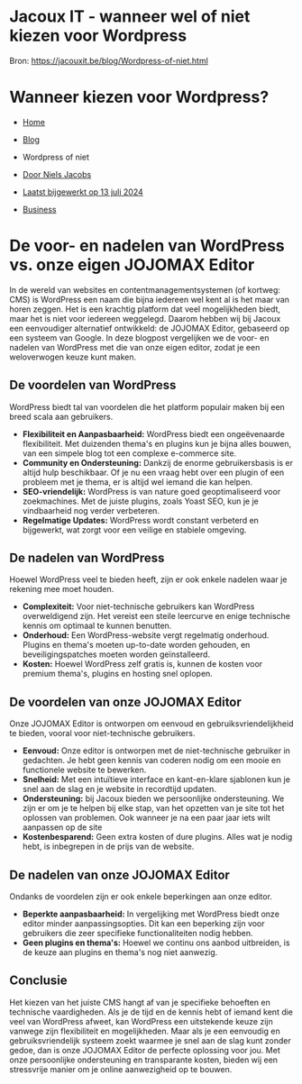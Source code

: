 # Jacoux IT - wanneer wel of niet kiezen voor Wordpress

Bron: https://jacouxit.be/blog/Wordpress-of-niet.html

# Wanneer kiezen voor Wordpress?

* [Home](/index.html)
* [Blog](/diensten/website-ontwikkeling.html)
* Wordpress of niet



* [Door Niels Jacobs](index.html)
* [Laatst bijgewerkt op 13 juli 2024](index.html)
* [Business](index.html)



# De voor- en nadelen van WordPress vs. onze eigen JOJOMAX Editor

In de wereld van websites en contentmanagementsystemen (of kortweg: CMS) is WordPress een naam die bijna iedereen wel kent al is het maar van horen zeggen.
Het is een krachtig platform dat veel mogelijkheden biedt, maar het is niet voor iedereen weggelegd.
Daarom hebben wij bij Jacoux een eenvoudiger alternatief ontwikkeld: de JOJOMAX Editor, gebaseerd op een systeem van Google.
In deze blogpost vergelijken we de voor- en nadelen van WordPress met die van onze eigen editor, zodat je een
weloverwogen keuze kunt maken.

## De voordelen van WordPress

WordPress biedt tal van voordelen die het platform populair maken bij een breed scala aan gebruikers.

* **Flexibiliteit en Aanpasbaarheid:** WordPress biedt een ongeëvenaarde flexibiliteit. Met duizenden
  thema's en plugins kun je bijna alles bouwen, van een simpele blog tot een complexe e-commerce site.
* **Community en Ondersteuning:** Dankzij de enorme gebruikersbasis is er altijd hulp beschikbaar. Of
  je nu een vraag hebt over een plugin of een probleem met je thema, er is altijd wel iemand die kan helpen.
* **SEO-vriendelijk:** WordPress is van nature goed geoptimaliseerd voor zoekmachines. Met de juiste
  plugins, zoals Yoast SEO, kun je je vindbaarheid nog verder verbeteren.
* **Regelmatige Updates:** WordPress wordt constant verbeterd en bijgewerkt, wat zorgt voor een
  veilige en stabiele omgeving.

## De nadelen van WordPress

Hoewel WordPress veel te bieden heeft, zijn er ook enkele nadelen waar je rekening mee moet houden.

* **Complexiteit:** Voor niet-technische gebruikers kan WordPress overweldigend zijn. Het vereist een
  steile leercurve en enige technische kennis om optimaal te kunnen benutten.
* **Onderhoud:** Een WordPress-website vergt regelmatig onderhoud. Plugins en thema's moeten
  up-to-date worden gehouden, en beveiligingspatches moeten worden geïnstalleerd.
* **Kosten:** Hoewel WordPress zelf gratis is, kunnen de kosten voor premium thema's, plugins en
  hosting snel oplopen.

## De voordelen van onze JOJOMAX Editor

Onze JOJOMAX Editor is ontworpen om eenvoud en gebruiksvriendelijkheid te bieden, vooral voor niet-technische
gebruikers.

* **Eenvoud:** Onze editor is ontworpen met de niet-technische gebruiker in gedachten. Je hebt geen
  kennis van coderen nodig om een mooie en functionele website te bewerken.
* **Snelheid:** Met een intuïtieve interface en kant-en-klare sjablonen kun je snel aan de slag en je
  website in recordtijd updaten.
* **Ondersteuning:** bij Jacoux bieden we persoonlijke ondersteuning. We zijn er om je te helpen bij
  elke stap, van het opzetten van je site tot het oplossen van problemen. Ook wanneer je na een paar jaar iets wilt aanpassen op de site
* **Kostenbesparend:** Geen extra kosten of dure plugins. Alles wat je nodig hebt, is inbegrepen
  in de prijs van de website.

## De nadelen van onze JOJOMAX Editor

Ondanks de voordelen zijn er ook enkele beperkingen aan onze editor.

* **Beperkte aanpasbaarheid:** In vergelijking met WordPress biedt onze editor minder
  aanpassingsopties. Dit kan een beperking zijn voor gebruikers die zeer specifieke functionaliteiten nodig
  hebben.
* **Geen plugins en thema's:** Hoewel we continu ons aanbod uitbreiden, is de keuze aan plugins en
  thema's nog niet aanwezig.

## Conclusie

Het kiezen van het juiste CMS hangt af van je specifieke behoeften en technische vaardigheden.
Als je de tijd en de kennis hebt of iemand kent die veel van WordPress afweet, kan WordPress een uitstekende keuze
zijn vanwege zijn flexibiliteit en mogelijkheden.
Maar als je een eenvoudig en gebruiksvriendelijk systeem zoekt waarmee je snel aan de slag kunt zonder gedoe, dan is
onze JOJOMAX Editor de perfecte oplossing voor jou.
Met onze persoonlijke ondersteuning en transparante kosten, bieden wij een stressvrije manier om je online
aanwezigheid op te bouwen.
